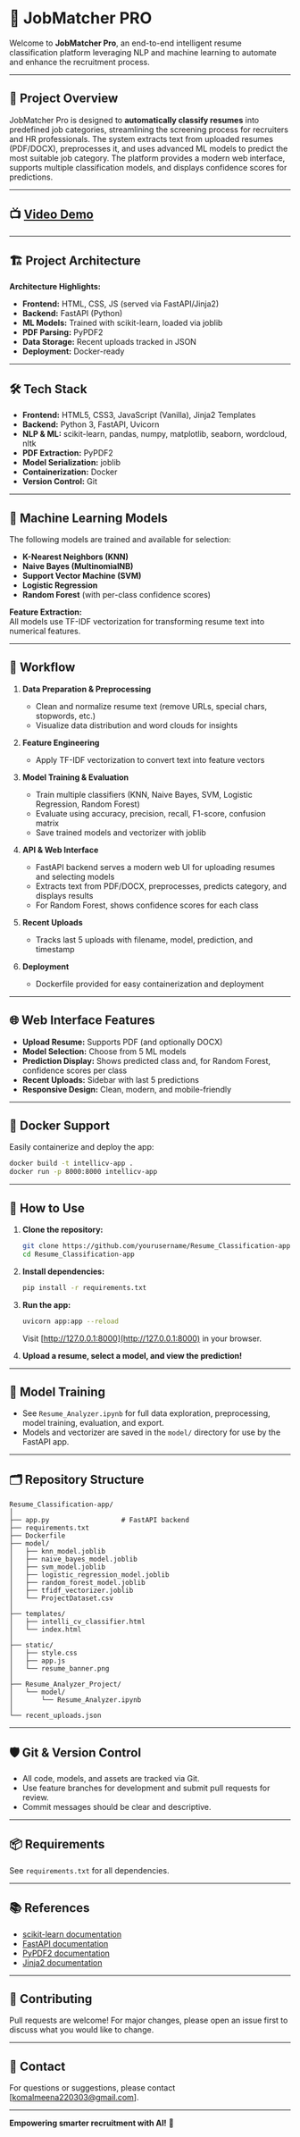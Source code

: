 # 📝 JobMatcher PRO

Welcome to **JobMatcher Pro**, an end-to-end intelligent resume classification platform leveraging NLP and machine learning to automate and enhance the recruitment process.

---

## 🚀 Project Overview

JobMatcher Pro is designed to **automatically classify resumes** into predefined job categories, streamlining the screening process for recruiters and HR professionals. The system extracts text from uploaded resumes (PDF/DOCX), preprocesses it, and uses advanced ML models to predict the most suitable job category. The platform provides a modern web interface, supports multiple classification models, and displays confidence scores for predictions.

---

## 📺 [Video Demo](https://drive.google.com/file/d/19BQ78l64V4xdwi8SitwsVPiiMN8JGbB-/view?usp=sharing)

---

## 🏗️ Project Architecture

**Architecture Highlights:**
- **Frontend:** HTML, CSS, JS (served via FastAPI/Jinja2)
- **Backend:** FastAPI (Python)
- **ML Models:** Trained with scikit-learn, loaded via joblib
- **PDF Parsing:** PyPDF2
- **Data Storage:** Recent uploads tracked in JSON
- **Deployment:** Docker-ready

---

## 🛠️ Tech Stack

- **Frontend:** HTML5, CSS3, JavaScript (Vanilla), Jinja2 Templates
- **Backend:** Python 3, FastAPI, Uvicorn
- **NLP & ML:** scikit-learn, pandas, numpy, matplotlib, seaborn, wordcloud, nltk
- **PDF Extraction:** PyPDF2
- **Model Serialization:** joblib
- **Containerization:** Docker
- **Version Control:** Git

---

## 🤖 Machine Learning Models

The following models are trained and available for selection:
- **K-Nearest Neighbors (KNN)**
- **Naive Bayes (MultinomialNB)**
- **Support Vector Machine (SVM)**
- **Logistic Regression**
- **Random Forest** (with per-class confidence scores)

**Feature Extraction:**  
All models use TF-IDF vectorization for transforming resume text into numerical features.

---

## 🔄 Workflow

1. **Data Preparation & Preprocessing**
   - Clean and normalize resume text (remove URLs, special chars, stopwords, etc.)
   - Visualize data distribution and word clouds for insights

2. **Feature Engineering**
   - Apply TF-IDF vectorization to convert text into feature vectors

3. **Model Training & Evaluation**
   - Train multiple classifiers (KNN, Naive Bayes, SVM, Logistic Regression, Random Forest)
   - Evaluate using accuracy, precision, recall, F1-score, confusion matrix
   - Save trained models and vectorizer with joblib

4. **API & Web Interface**
   - FastAPI backend serves a modern web UI for uploading resumes and selecting models
   - Extracts text from PDF/DOCX, preprocesses, predicts category, and displays results
   - For Random Forest, shows confidence scores for each class

5. **Recent Uploads**
   - Tracks last 5 uploads with filename, model, prediction, and timestamp

6. **Deployment**
   - Dockerfile provided for easy containerization and deployment

---

## 🌐 Web Interface Features

- **Upload Resume:** Supports PDF (and optionally DOCX)
- **Model Selection:** Choose from 5 ML models
- **Prediction Display:** Shows predicted class and, for Random Forest, confidence scores per class
- **Recent Uploads:** Sidebar with last 5 predictions
- **Responsive Design:** Clean, modern, and mobile-friendly

---

## 🐳 Docker Support

Easily containerize and deploy the app:

```bash
docker build -t intellicv-app .
docker run -p 8000:8000 intellicv-app
```

---

## 📝 How to Use

1. **Clone the repository:**
   ```bash
   git clone https://github.com/yourusername/Resume_Classification-app.git
   cd Resume_Classification-app
   ```

2. **Install dependencies:**
   ```bash
   pip install -r requirements.txt
   ```

3. **Run the app:**
   ```bash
   uvicorn app:app --reload
   ```
   Visit [http://127.0.0.1:8000](http://127.0.0.1:8000) in your browser.

4. **Upload a resume, select a model, and view the prediction!**

---

## 🧠 Model Training

- See `Resume_Analyzer.ipynb` for full data exploration, preprocessing, model training, evaluation, and export.
- Models and vectorizer are saved in the `model/` directory for use by the FastAPI app.

---

## 🗂️ Repository Structure

```
Resume_Classification-app/
│
├── app.py                  # FastAPI backend
├── requirements.txt
├── Dockerfile
├── model/
│   ├── knn_model.joblib
│   ├── naive_bayes_model.joblib
│   ├── svm_model.joblib
│   ├── logistic_regression_model.joblib
│   ├── random_forest_model.joblib
│   ├── tfidf_vectorizer.joblib
│   └── ProjectDataset.csv
│
├── templates/
│   ├── intelli_cv_classifier.html
│   └── index.html
│
├── static/
│   ├── style.css
│   ├── app.js
│   └── resume_banner.png
│
├── Resume_Analyzer_Project/
│   └── model/
│       └── Resume_Analyzer.ipynb
│
└── recent_uploads.json
```

---

## 🛡️ Git & Version Control

- All code, models, and assets are tracked via Git.
- Use feature branches for development and submit pull requests for review.
- Commit messages should be clear and descriptive.

---

## 📦 Requirements

See `requirements.txt` for all dependencies.

---


## 📚 References

- [scikit-learn documentation](https://scikit-learn.org/)
- [FastAPI documentation](https://fastapi.tiangolo.com/)
- [PyPDF2 documentation](https://pypdf2.readthedocs.io/)
- [Jinja2 documentation](https://jinja.palletsprojects.com/)

---

## 🙌 Contributing

Pull requests are welcome! For major changes, please open an issue first to discuss what you would like to change.

---

## 📧 Contact

For questions or suggestions, please contact [komalmeena220303@gmail.com].

---

**Empowering smarter recruitment with AI!** 🚀

